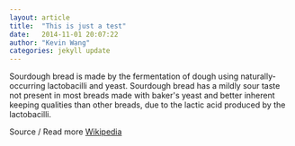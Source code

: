 ```yaml
---
layout: article
title:  "This is just a test"
date:   2014-11-01 20:07:22
author: "Kevin Wang"
categories: jekyll update
---
```

Sourdough bread is made by the fermentation of dough using naturally-occurring lactobacilli and yeast. Sourdough bread has a mildly sour taste not present in most breads made with baker's yeast and better inherent keeping qualities than other breads, due to the lactic acid produced by the lactobacilli.

Source / Read more [Wikipedia](https://en.wikipedia.org/wiki/Sourdough)